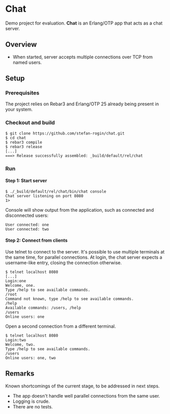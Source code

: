 # Chat

Demo project for evaluation. __Chat__ is an Erlang/OTP app that acts as a chat server.

## Overview

- When started, server accepts multiple connections over TCP from named users.

## Setup

### Prerequisites
The project relies on Rebar3 and Erlang/OTP 25 already being present in your system.

### Checkout and build

    $ git clone https://github.com/stefan-rogin/chat.git
    $ cd chat
    $ rebar3 compile
    $ rebar3 release
    [...]
    ===> Release successfully assembled: _build/default/rel/chat

### Run

#### Step 1: Start server

    $ ./_build/default/rel/chat/bin/chat console
    Chat server listening on port 8080
    1>
 
 Console will show output from the application, such as connected and disconnected users:

    User connected: one
    User connected: two

#### Step 2: Connect from clients

Use telnet to connect to the server. It's possible to use multiple terminals at the same time, for parallel connections. At login, the chat server expects a username-like entry, closing the connection otherwise.

    $ telnet localhost 8080
    [...]
    Login:one
    Welcome, one.
    Type /help to see available commands.
    /root
    Command not known, type /help to see available commands.
    /help
    Available commands: /users, /help
    /users
    Online users: one

Open a second connection from a different terminal.

    $ telnet localhost 8080
    Login:two
    Welcome, two.
    Type /help to see available commands.
    /users
    Online users: one, two

## Remarks

Known shortcomings of the current stage, to be addressed in next steps.

- The app doesn't handle well parallel connections from the same user.
- Logging is crude.
- There are no tests.
